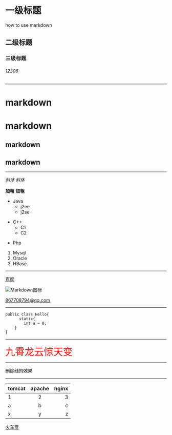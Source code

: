 # 一级标题
how to use markdown
## 二级标题
###  三级标题  ###
###### 12306

* * *

markdown
=
markdown
=====
markdown
-
markdown
-----

* * *

*斜体*
_斜体_

**加粗**
__加粗__

* Java
  * j2ee
  * j2se
+ C++
  * C1
  * C2
- Php

1. Mysql
2. Oracle
3. HBase

* * *

[百度](https://www.baidu.com "百度一下，你就知道")

![Markdown图标](http://mouapp.com/Mou_128.png)

<867708794@qq.com>

* * *

```
public class Hello{
      static{
        int a = 0;
    }
}
```

* * *

<span style="color:red;font-size:30px">
    九霄龙云惊天变
</span>

* * *
~~删除线的效果~~

* * *

|   tomcat   |   apache   |   nginx   |
|:------|:-----:|------:|
|      1     |      2     |     3     |
|     a      |     b      |     c     |
|     x      |      y     |     z     |

[火车票](#12306)
